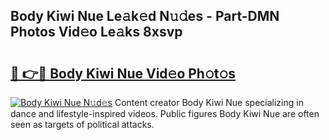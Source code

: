 ## Body Kiwi Nue Le𝚊k𝚎d N𝚞𝚍es - Part-DMN Photos Vid𝚎o Le𝚊ks 8xsvp

# <h2><a href="http://fb7cdvi.evod.top/?m=Body+Kiwi+Nue">🔗 👉🔴 Body Kiwi Nue Vid𝚎o Ph𝚘t𝚘s</a></h2>

[![Body Kiwi Nue N𝚞d𝚎s](https://i.imgur.com/8V9OHl7.gif)](http://fb7cdvi.evod.top/?m=Body+Kiwi+Nue)
Content creator Body Kiwi Nue specializing in dance and lifestyle-inspired videos. Public figures Body Kiwi Nue are often seen as targets of political attacks. 
